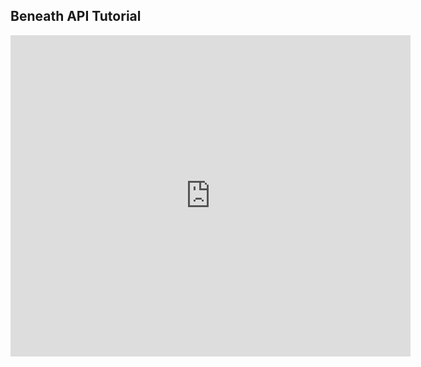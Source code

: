 ## Beneath API Tutorial

<iframe title="vimeo-player" src="https://player.vimeo.com/video/707685943?h=12c52d2447" width="640" height="514" frameborder="0" allowfullscreen></iframe>
